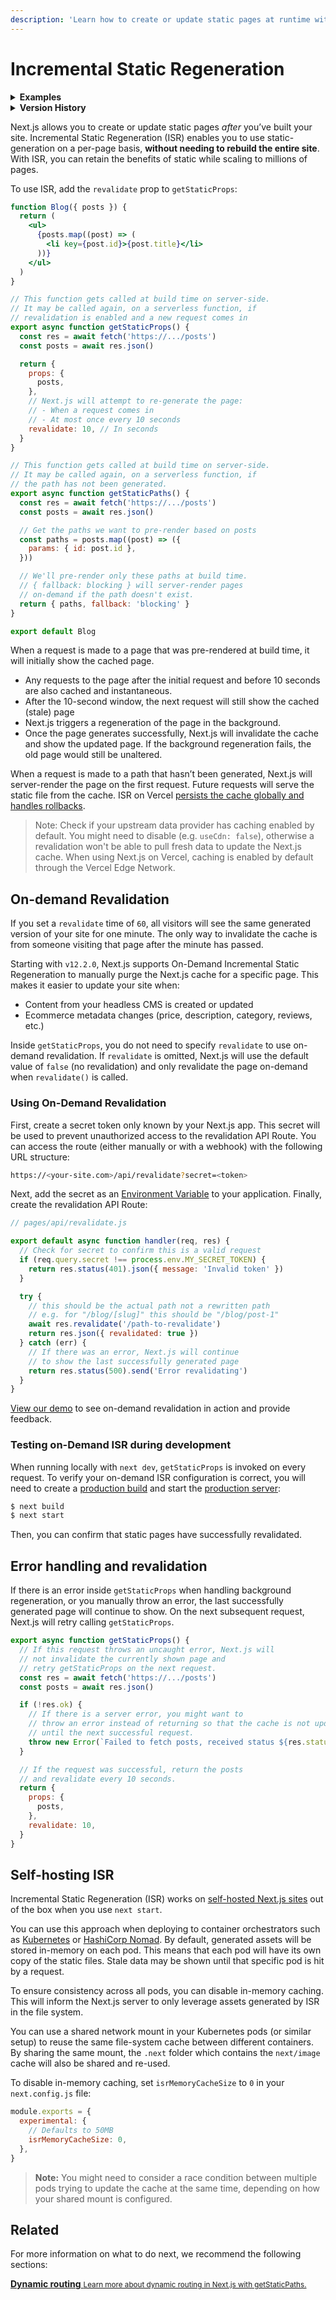 ```yaml
---
description: 'Learn how to create or update static pages at runtime with Incremental Static Regeneration.'
---
```


# Incremental Static Regeneration

<details>
  <summary><b>Examples</b></summary>
  <ul>
    <li><a href="https://nextjs.org/commerce">Next.js Commerce</a></li>
    <li><a href="https://reactions-demo.vercel.app/">GitHub Reactions Demo</a></li>
    <li><a href="https://static-tweet.vercel.app/">Static Tweet Demo</a></li>
  </ul>
</details>

<details>
  <summary><b>Version History</b></summary>

| Version   | Changes                                                                                 |
| --------- | --------------------------------------------------------------------------------------- |
| `v12.2.0` | On-Demand ISR is stable                                                                 |
| `v12.1.0` | On-Demand ISR added (beta).                                                             |
| `v12.0.0` | [Bot-aware ISR fallback](https://nextjs.org/blog/next-12#bot-aware-isr-fallback) added. |
| `v9.5.0`  | Base Path added.                                                                        |

</details>

Next.js allows you to create or update static pages _after_ you’ve built your site. Incremental Static Regeneration (ISR) enables you to use static-generation on a per-page basis, **without needing to rebuild the entire site**. With ISR, you can retain the benefits of static while scaling to millions of pages.

To use ISR, add the `revalidate` prop to `getStaticProps`:

```jsx
function Blog({ posts }) {
  return (
    <ul>
      {posts.map((post) => (
        <li key={post.id}>{post.title}</li>
      ))}
    </ul>
  )
}

// This function gets called at build time on server-side.
// It may be called again, on a serverless function, if
// revalidation is enabled and a new request comes in
export async function getStaticProps() {
  const res = await fetch('https://.../posts')
  const posts = await res.json()

  return {
    props: {
      posts,
    },
    // Next.js will attempt to re-generate the page:
    // - When a request comes in
    // - At most once every 10 seconds
    revalidate: 10, // In seconds
  }
}

// This function gets called at build time on server-side.
// It may be called again, on a serverless function, if
// the path has not been generated.
export async function getStaticPaths() {
  const res = await fetch('https://.../posts')
  const posts = await res.json()

  // Get the paths we want to pre-render based on posts
  const paths = posts.map((post) => ({
    params: { id: post.id },
  }))

  // We'll pre-render only these paths at build time.
  // { fallback: blocking } will server-render pages
  // on-demand if the path doesn't exist.
  return { paths, fallback: 'blocking' }
}

export default Blog
```

When a request is made to a page that was pre-rendered at build time, it will initially show the cached page.

- Any requests to the page after the initial request and before 10 seconds are also cached and instantaneous.
- After the 10-second window, the next request will still show the cached (stale) page
- Next.js triggers a regeneration of the page in the background.
- Once the page generates successfully, Next.js will invalidate the cache and show the updated page. If the background regeneration fails, the old page would still be unaltered.

When a request is made to a path that hasn’t been generated, Next.js will server-render the page on the first request. Future requests will serve the static file from the cache. ISR on Vercel [persists the cache globally and handles rollbacks](https://vercel.com/docs/concepts/next.js/incremental-static-regeneration).

> Note:  Check if your upstream data provider has caching enabled by default. You might need to disable (e.g. `useCdn: false`), otherwise a revalidation won't be able to pull fresh data to update the Next.js cache. When using Next.js on Vercel, caching is enabled by default through the Vercel Edge Network.

## On-demand Revalidation

If you set a `revalidate` time of `60`, all visitors will see the same generated version of your site for one minute. The only way to invalidate the cache is from someone visiting that page after the minute has passed.

Starting with `v12.2.0`, Next.js supports On-Demand Incremental Static Regeneration to manually purge the Next.js cache for a specific page. This makes it easier to update your site when:

- Content from your headless CMS is created or updated
- Ecommerce metadata changes (price, description, category, reviews, etc.)

Inside `getStaticProps`, you do not need to specify `revalidate` to use on-demand revalidation. If `revalidate` is omitted, Next.js will use the default value of `false` (no revalidation) and only revalidate the page on-demand when `revalidate()` is called.

### Using On-Demand Revalidation

First, create a secret token only known by your Next.js app. This secret will be used to prevent unauthorized access to the revalidation API Route. You can access the route (either manually or with a webhook) with the following URL structure:

```bash
https://<your-site.com>/api/revalidate?secret=<token>
```

Next, add the secret as an [Environment Variable](/docs/basic-features/environment-variables.md) to your application. Finally, create the revalidation API Route:

```jsx
// pages/api/revalidate.js

export default async function handler(req, res) {
  // Check for secret to confirm this is a valid request
  if (req.query.secret !== process.env.MY_SECRET_TOKEN) {
    return res.status(401).json({ message: 'Invalid token' })
  }

  try {
    // this should be the actual path not a rewritten path
    // e.g. for "/blog/[slug]" this should be "/blog/post-1"
    await res.revalidate('/path-to-revalidate')
    return res.json({ revalidated: true })
  } catch (err) {
    // If there was an error, Next.js will continue
    // to show the last successfully generated page
    return res.status(500).send('Error revalidating')
  }
}
```

[View our demo](https://on-demand-isr.vercel.app) to see on-demand revalidation in action and provide feedback.

### Testing on-Demand ISR during development

When running locally with `next dev`, `getStaticProps` is invoked on every request. To verify your on-demand ISR configuration is correct, you will need to create a [production build](/docs/api-reference/cli.md#build) and start the [production server](/docs/api-reference/cli.md#production):

```bash
$ next build
$ next start
```

Then, you can confirm that static pages have successfully revalidated.

## Error handling and revalidation

If there is an error inside `getStaticProps` when handling background regeneration, or you manually throw an error, the last successfully generated page will continue to show. On the next subsequent request, Next.js will retry calling `getStaticProps`.

```jsx
export async function getStaticProps() {
  // If this request throws an uncaught error, Next.js will
  // not invalidate the currently shown page and
  // retry getStaticProps on the next request.
  const res = await fetch('https://.../posts')
  const posts = await res.json()

  if (!res.ok) {
    // If there is a server error, you might want to
    // throw an error instead of returning so that the cache is not updated
    // until the next successful request.
    throw new Error(`Failed to fetch posts, received status ${res.status}`)
  }

  // If the request was successful, return the posts
  // and revalidate every 10 seconds.
  return {
    props: {
      posts,
    },
    revalidate: 10,
  }
}
```

## Self-hosting ISR

Incremental Static Regeneration (ISR) works on [self-hosted Next.js sites](/docs/deployment.md#self-hosting) out of the box when you use `next start`.

You can use this approach when deploying to container orchestrators such as [Kubernetes](https://kubernetes.io/) or [HashiCorp Nomad](https://www.nomadproject.io/). By default, generated assets will be stored in-memory on each pod. This means that each pod will have its own copy of the static files. Stale data may be shown until that specific pod is hit by a request.

To ensure consistency across all pods, you can disable in-memory caching. This will inform the Next.js server to only leverage assets generated by ISR in the file system.

You can use a shared network mount in your Kubernetes pods (or similar setup) to reuse the same file-system cache between different containers. By sharing the same mount, the `.next` folder which contains the `next/image` cache will also be shared and re-used.

To disable in-memory caching, set `isrMemoryCacheSize` to `0` in your `next.config.js` file:

```js
module.exports = {
  experimental: {
    // Defaults to 50MB
    isrMemoryCacheSize: 0,
  },
}
```

> **Note:** You might need to consider a race condition between multiple pods trying to update the cache at the same time, depending on how your shared mount is configured.

## Related

For more information on what to do next, we recommend the following sections:

<div class="card">
  <a href="/docs/basic-features/data-fetching/get-static-paths.md">
    <b>Dynamic routing</b>
    <small>Learn more about dynamic routing in Next.js with getStaticPaths.</small>
  </a>
</div>
